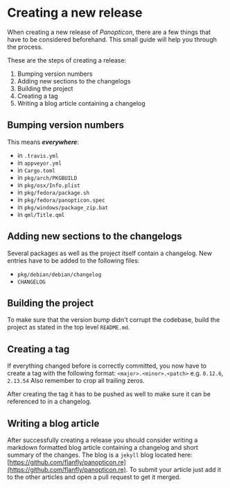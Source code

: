 # Creating a new release
When creating a new release of _Panopticon_, there are a few things that have to be considered beforehand. This small guide will help you through the process.

These are the steps of creating a release:

1. Bumping version numbers
1. Adding new sections to the changelogs
1. Building the project
1. Creating a tag
1. Writing a blog article containing a changelog

## Bumping version numbers
This means ***everywhere***:
 - in `.travis.yml`
 - in `appveyor.yml`
 - in `Cargo.toml`
 - in `pkg/arch/PKGBUILD`
 - in `pkg/osx/Info.plist`
 - in `pkg/fedora/package.sh`
 - in `pkg/fedora/panopticon.spec`
 - in `pkg/windows/package_zip.bat`
 - in `qml/Title.qml`

## Adding new sections to the changelogs
Several packages as well as the project itself contain a changelog. New entries have to be added to the following files:
 - `pkg/debian/debian/changelog`
 - `CHANGELOG`

## Building the project
To make sure that the version bump didn't corrupt the codebase, build the project as stated in the top level `README.md`.

## Creating a tag
If everything changed before is correctly committed, you now have to create a tag with the following format:
`<major>.<minor>.<patch>` e.g. `0.12.6`, `2.13.54`
Also remember to crop all trailing zeros.

After creating the tag it has to be pushed as well to make sure it can be referenced to in a changelog.

## Writing a blog article
After successfully creating a release you should consider writing a markdown formatted blog article containing a changelog and short summary of the changes.
The blog is a `jekyll` blog located here: [https://github.com/flanfly/panopticon.re](https://github.com/flanfly/panopticon.re).
To submit your article just add it to the other articles and open a pull request to get it merged.
